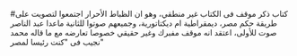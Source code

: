 #كتاب
ذكر موقف فى الكتاب غير منطقي، وهو ان الظباط الأحرار اجتمعوا لتصويت على طريقة حكم مصر، ديمقراطية ام ديكتاتورية، وجميعهم صوتوا للثانية ماعدا عبد الناصر صوت للأولى، اعتقد انه موقف مفبرك وغير حقيقي خصوصا تعارضه مع ما قاله محمد نجيب فى "كنت رئيسا لمصر"

